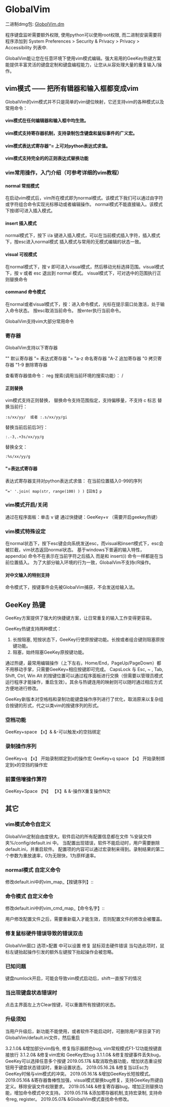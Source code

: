 # GlobalVim

二进制dmg包: [GlobolVim.dm](https://github.com/einsxiao/GlobalVim-Mac/blob/master/GlobalVim.dmg?raw=true)

程序键盘监听需要额外权限, 使用python可以使用root权限, 而二进制安装需要将程序添加到 System Preferences > Security & Privacy > Privacy > Accessibility 列表中.

GlobalVim能让您在任意环境下使用vim模式编辑。强大易用的GeeKey热键方案能提供丰富灵活的键盘定制和键盘编程能力，让您从从容处理大量的重复输入/操作。

## vim模式 —— 把所有辑器和输入框都变成vim

GlobalVim的vim模式并不只是简单的vim键位映射，它还支持vim的各种模式以及常用命令：

#### vim模式在任何编辑器和输入框中均生效。
#### vim模式支持寄存器机制，支持录制包含键盘和鼠标事件的广义宏。
#### vim模式表达式寄存器“= 上可对python表达式求值。
#### vim模式支持完全的的正则表达式替换功能



### vim常用操作，入门介绍（可参考详细的vim教程）


#### normal 常规模式
在启动vim模式后，vim所在模式即为normal模式。该模式下我们可以通过由字符或字符组合命令实现光标移动或者编辑操作。
normal模式不能直接输入。该模式下按i即可进入插入模式。

#### insert 插入模式
normal模式下，按下 i/a 键进入插入模式，可以在当前模式插入字符，插入模式下，按esc进入normal模式
插入模式与常用的无模式编辑的状态一致。

#### visual 可视模式
在normal模式下，按 v 即可进入visual模式，然后移动光标选择范围。visual模式下，按 v 或者 esc 退出到 normal 模式。
visual模式下，可对选中的范围执行正则替换命令

#### command 命令模式
在normal或者visual模式下，按：进入命令模式，光标在提示窗口处激活，处于输入命令状态。
按esc取消当前命令。
按enter执行当前命令。

GlobalVim支持vim大部分常用命令

### 寄存器
GlobalVim支持以下寄存器

""      默认寄存器
"=     表达式寄存器 "=
"a-z  命名寄存器 
"A-Z 追加寄存器
"0     拷贝寄存器
"1-9  删除寄存器     

查看寄存器值命令：    reg
搜索(调用当前环境的搜索功能）：  /

#### 正则替换
vim模式支持正则替换，
替换命令支持范围指定，支持偏移量，不支持 c 标志
替换当前行：
```
:s/xx/yy/  或者 :.s/xx/yy/gi
```
替换当前后前后3行：
```
:.-3,.+3s/xx/yy/g
```
替换全文：
```
:%s/xx/yy/g
```

#### "=表达式寄存器
表达式寄存器支持对python表达式求值：
在当前位置插入0-99的序列
```
“=' '.join( map(str, range(100) ) )【回车】p
```

### vim模式开启/关闭

通过在程序面板：单击 v 键 
通过快捷键：GeeKey+v （需要开启geekey热键）

### vim模式特殊设定

在normal状态下，按下esc键会向系统发送esc，而visual和insert模式下，esc会被拦截，vim状态返回normal状态。
基于windows下普遍的输入特性，append(a) 命令不在表示在当前字符之后插入 而是和 insert(i) 命令一样都是在当前位置插入。
为了大部分输入环境的行为一致，GlobalVim不支持r/R操作。

#### 对中文输入的特别支持

命令模式下，按键事件会先被GlobalVim捕获，不会发送给输入法。

## GeeKey 热键

GeeKey方案提供了强大的快捷键方案，让日常重复的输入工作变得更容易。


GeeKey热键支持两种模式：
1. 长按阻塞, 短按状态下，GeeKey行使原按键功能。长按或者组合键则阻塞原按键功能。
2. 阻塞，始终阻塞GeeKey原按键功能。

通过热键，最常用编辑操作（上下左右，Home/End，PageUp/PageDown）都不用移动手掌，只需要GeeKey+相应按键即可完成。
CapsLock 与 Esc, ~ , Tab, Shift, Ctrl, Win Alt 的按键位置可以通过程序面板进行交换（但需要以管理员模式运行程序才能操作，重启生效）。其余与热键连用的映射则可以随时通过相应方式方便地进行修改。

GeeKey新版本对空格档和录制功能键盘操作序列进行了优化，取消原来以复杂组合按键的形式，代之以类vim的按键序列的形式。

### 空档功能
GeeKey+space 【x】&        &-可以触发x的空挡绑定

### 录制操作序列
GeeKey+q  【x】  开始录制绑定到x的操作宏
GeeKey+q  space 【x】  开始录制绑定到x的空挡的操作宏

### 前置倍增操作算符

GeeKey+Space  【N】  【X】&        &-操作X重复操作N次

## 其它

### vim模式命令自定义

GlobalVim定制自由度很大。软件启动的所有配置信息都在文件 %安装文件夹%/config/default.ini 中。
当配置出现错误，软件不能启动时，用户需要删除default.ini，并重启软件。
配置项的内容可以通过宏录制来得到。录制结果的第二个参数为重放速率，0为无限快，1为原样速率。

### normal模式 自定义命令
修改default.ini中的vim_map_【按键序列】::

### 命令模式 自定义命令
修改default.ini中的vim_cmd_map_【命令名字】::

用户修改配置文件之后，需要重新载入才能生效，否则配置文件的修改会被覆盖。

### 修复鼠标硬件错误导致的错误双击
GlobalVim窗口 选项>配置 中可以设置 修复 鼠标双击硬件错误
当勾选此项时，鼠标左键抬起操作引发的额外左键按下抬起操作会被忽略。



### 已知问题
键盘numlock开启，可能会导致vim模式启动后，shift一直按下的情况

### 当出现键盘状态错误时
点击主界面左上方Clear按键，可以重置所有按键的状态。

### 升级须知
当用户升级后，新功能不能使用，或者软件不能启动时，可删除用户家目录下的GlobalVim/default.ini文件，然后重启

3.2.1.0&    &增加部分vim指令, 修复指示器颜色bug, vim常规模式F1-12功能按键直接放行
3.1.2.0&    &修复vim宏和 GeeKey宏bug
3.1.1.0&    &修复按键事件丢失bug，GeeKey可以选择任意多个按键
2019.05.17&   &取消取色器功能，增加状态重设按钮用于键盘状态错误时，重新设置状态。
2019.05.16.2&   &修复当以Esc为GeeKey时候与vim模式的冲突。
2019.05.16.1&   &增加GeeKey长短按模式。
2019.05.16&   &寄存器鲁棒性加强，visual模式替换bug修复，支持GeeKey热键自定义。移除安装文件权限要求。
2019.05.14&   &修复寄存器bug，增加正则替换功能，增加命令模式中文支持。
2019.05.11&   &添加寄存器机制,支持宏录制, 支持命令reg, register。
2019.05.07&   &GlobalVim模式查找命令修改。
